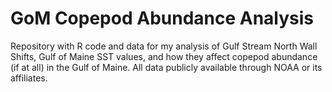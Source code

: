 # GoM Copepod Abundance Analysis
Repository with R code and data for my analysis of Gulf Stream North Wall Shifts, Gulf of Maine SST values, and how they affect copepod abundance (if at all) in the Gulf of Maine.
All data publicly available through NOAA or its affiliates.

